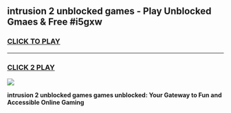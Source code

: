 
## intrusion 2 unblocked games - Play Unblocked Gmaes & Free #i5gxw
<h3>
<a href="https://news.freeplayer.one?title=intrusion_2_unblocked_games&ref=24F">CLICK TO PLAY</a></h3>
<hr>

<h3>
<a href="https://news.freeplayer.one?title=intrusion_2_unblocked_games&ref=24F">CLICK 2 PLAY</a>
  
</h3>

<a href="https://news.freeplayer.one?title=intrusion_2_unblocked_games&ref=24F/"><img src="https://clearcache.store/games.png"></a>


**intrusion 2 unblocked games games unblocked: Your Gateway to Fun and Accessible Online Gaming**
